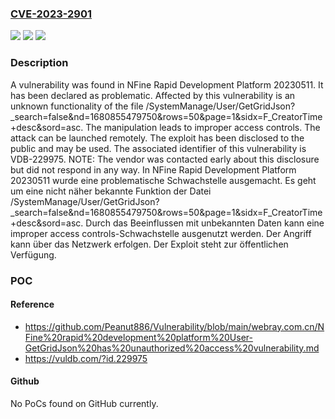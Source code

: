 ### [CVE-2023-2901](https://cve.mitre.org/cgi-bin/cvename.cgi?name=CVE-2023-2901)
![](https://img.shields.io/static/v1?label=Product&message=Rapid%20Development%20Platform&color=blue)
![](https://img.shields.io/static/v1?label=Version&message=20230511%20&color=brightgreen)
![](https://img.shields.io/static/v1?label=Vulnerability&message=CWE-284%20Improper%20Access%20Controls&color=brightgreen)

### Description

A vulnerability was found in NFine Rapid Development Platform 20230511. It has been declared as problematic. Affected by this vulnerability is an unknown functionality of the file /SystemManage/User/GetGridJson?_search=false&nd=1680855479750&rows=50&page=1&sidx=F_CreatorTime+desc&sord=asc. The manipulation leads to improper access controls. The attack can be launched remotely. The exploit has been disclosed to the public and may be used. The associated identifier of this vulnerability is VDB-229975. NOTE: The vendor was contacted early about this disclosure but did not respond in any way.
In NFine Rapid Development Platform 20230511 wurde eine problematische Schwachstelle ausgemacht. Es geht um eine nicht näher bekannte Funktion der Datei /SystemManage/User/GetGridJson?_search=false&nd=1680855479750&rows=50&page=1&sidx=F_CreatorTime+desc&sord=asc. Durch das Beeinflussen mit unbekannten Daten kann eine improper access controls-Schwachstelle ausgenutzt werden. Der Angriff kann über das Netzwerk erfolgen. Der Exploit steht zur öffentlichen Verfügung.

### POC

#### Reference
- https://github.com/Peanut886/Vulnerability/blob/main/webray.com.cn/NFine%20rapid%20development%20platform%20User-GetGridJson%20has%20unauthorized%20access%20vulnerability.md
- https://vuldb.com/?id.229975

#### Github
No PoCs found on GitHub currently.

